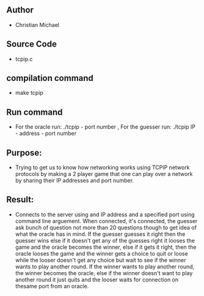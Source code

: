 ## Author                                  
- Christian Michael

## Source Code                          
- tcpip.c


## compilation command                         
- make tcpip



## Run command                      
- For the oracle run: ./tcpip - port number   ,   For the guesser run: ./tcpip IP - address - port number



## Purpose:                                     
- Trying to get us to know how networking works using TCPIP network protocols by making a 2 player game that one can play over a network by sharing their IP addresses and port number.     




## Result:                                      
- Connects to the server using and IP address and a specified port using command line arguement. When connected,
it's connected, the guesser ask bunch of question not more than 20 questions though to get idea of what the 
oracle has in mind. If the guesser guesses it right then the guesser wins else if it doesn't get any of the
guesses right it looses the game and the oracle becomes the winner, else if it gets it right, then the oracle
looses the game and the winner gets a choice to quit or loose while the looser doesn't get any choice but wait
to see if the winner wants to play another round. If the winner wants to play another round, the winner becomes
the oracle, else if the winner doesn't want to play another round it just quits and the looser waits for connection
on thesame port from an oracle. 
